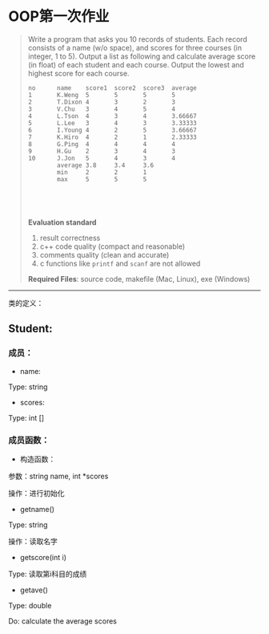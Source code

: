 # OOP第一次作业

> Write a program that asks you 10 records of students. Each record consists of a name (w/o space), and scores for three courses (in integer, 1 to 5). Output a list as following and calculate average score (in float) of each student and each course. Output the lowest and highest score for each course.
>
> ```
> no      name    score1  score2  score3  average
> 1       K.Weng  5       5       5       5
> 2       T.Dixon 4       3       2       3
> 3       V.Chu   3       4       5       4
> 4       L.Tson  4       3       4       3.66667
> 5       L.Lee   3       4       3       3.33333
> 6       I.Young 4       2       5       3.66667
> 7       K.Hiro  4       2       1       2.33333
> 8       G.Ping  4       4       4       4
> 9       H.Gu    2       3       4       3
> 10      J.Jon   5       4       3       4
>         average 3.8     3.4     3.6
>         min     2       2       1
>         max     5       5       5
> 
> 
>       
>     
> ```
>
> **Evaluation standard**
>
> 1. result correctness
> 2. c++ code quality (compact and reasonable)
> 3. comments quality (clean and accurate)
> 4. c functions like `printf` and `scanf` are not allowed
>
> **Required Files**: source code, makefile (Mac, Linux), exe (Windows)



---

类的定义：

## Student:

### 成员：

- name:

Type: string

- scores:

Type: int []

### 成员函数：

- 构造函数：

参数：string name, int *scores

操作：进行初始化

- getname()

Type: string

操作：读取名字

- getscore(int i)

Type: 读取第i科目的成绩

- getave()

Type: double

Do: calculate the average scores

